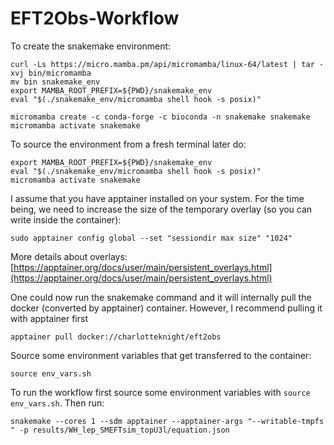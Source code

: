 # EFT2Obs-Workflow

To create the snakemake environment:
```
curl -Ls https://micro.mamba.pm/api/micromamba/linux-64/latest | tar -xvj bin/micromamba
mv bin snakemake_env
export MAMBA_ROOT_PREFIX=${PWD}/snakemake_env
eval "$(./snakemake_env/micromamba shell hook -s posix)"

micromamba create -c conda-forge -c bioconda -n snakemake snakemake
micromamba activate snakemake
```

To source the environment from a fresh terminal later do:
```
export MAMBA_ROOT_PREFIX=${PWD}/snakemake_env
eval "$(./snakemake_env/micromamba shell hook -s posix)"
micromamba activate snakemake
```

I assume that you have apptainer installed on your system. For the time being, we need to increase the size of the temporary overlay (so you can write inside the container):
```
sudo apptainer config global --set "sessiondir max size" "1024"
```
More details about overlays: [https://apptainer.org/docs/user/main/persistent_overlays.html](https://apptainer.org/docs/user/main/persistent_overlays.html)

One could now run the snakemake command and it will internally pull the docker (converted by apptainer) container. However, I recommend pulling it with apptainer first
```
apptainer pull docker://charlotteknight/eft2obs
```

Source some environment variables that get transferred to the container:
```
source env_vars.sh
```

To run the workflow first source some environment variables with `source env_vars.sh`. Then run:
```
snakemake --cores 1 --sdm apptainer --apptainer-args "--writable-tmpfs " -p results/WH_lep_SMEFTsim_topU3l/equation.json
```
